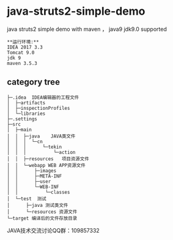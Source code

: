 # java-struts2-simple-demo
java struts2 simple demo with maven ， java9 jdk9.0 supported

    **运行环境:**
    IDEA 2017 3.3
    Tomcat 9.0
    jdk 9
    maven 3.5.3


## category tree

    ├─.idea  IDEA编辑器的工程文件
    │  ├─artifacts
    │  ├─inspectionProfiles
    │  └─libraries
    ├─.settings
    ├─src
    │  ├─main
    │  │  ├─java    JAVA类文件
    │  │  │  └─cn
    │  │  │      └─tekin
    │  │  │          └─action
    │  │  ├─resources   项目资源文件
    │  │  └─webapp WEB APP资源文件
    │  │      ├─images
    │  │      ├─META-INF
    │  │      ├─user
    │  │      └─WEB-INF
    │  │          └─classes
    │  └─test  测试
    │      ├─java 测试类文件
    │      └─resources 资源文件
    └─target 编译后的文件存放目录



JAVA技术交流讨论QQ群：109857332


